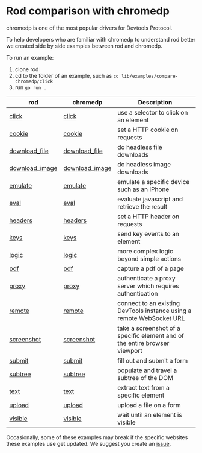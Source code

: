 # Rod comparison with chromedp

chromedp is one of the most popular drivers for Devtools Protocol.

To help developers who are familiar with chromedp to understand rod better we created side by side examples between rod and chromedp.

To run an example:

1. clone rod
2. cd to the folder of an example, such as `cd lib/examples/compare-chromedp/click`
3. run `go run .`

| rod                                | chromedp                                                                          | Description                                                                |
| ---------------------------------- | --------------------------------------------------------------------------------- | -------------------------------------------------------------------------- |
| [click](./click)                   | [click](https://github.com/chromedp/examples/blob/master/click)                   | use a selector to click on an element                                      |
| [cookie](./cookie)                 | [cookie](https://github.com/chromedp/examples/blob/master/cookie)                 | set a HTTP cookie on requests                                              |
| [download_file](./download_file)   | [download_file](https://github.com/chromedp/examples/tree/master/download_file)   | do headless file downloads                                                 |
| [download_image](./download_image) | [download_image](https://github.com/chromedp/examples/tree/master/download_image) | do headless image downloads                                                |
| [emulate](./emulate)               | [emulate](https://github.com/chromedp/examples/blob/master/emulate)               | emulate a specific device such as an iPhone                                |
| [eval](./eval)                     | [eval](https://github.com/chromedp/examples/blob/master/eval)                     | evaluate javascript and retrieve the result                                |
| [headers](./headers)               | [headers](https://github.com/chromedp/examples/blob/master/headers)               | set a HTTP header on requests                                              |
| [keys](./keys)                     | [keys](https://github.com/chromedp/examples/blob/master/keys)                     | send key events to an element                                              |
| [logic](./logic)                   | [logic](https://github.com/chromedp/examples/blob/master/logic)                   | more complex logic beyond simple actions                                   |
| [pdf](./pdf)                       | [pdf](https://github.com/chromedp/examples/tree/master/pdf)                       | capture a pdf of a page                                                    |
| [proxy](./proxy)                   | [proxy](https://github.com/chromedp/examples/tree/master/proxy)                   | authenticate a proxy server which requires authentication                  |
| [remote](./remote)                 | [remote](https://github.com/chromedp/examples/blob/master/remote)                 | connect to an existing DevTools instance using a remote WebSocket URL      |
| [screenshot](./screenshot)         | [screenshot](https://github.com/chromedp/examples/blob/master/screenshot)         | take a screenshot of a specific element and of the entire browser viewport |
| [submit](./submit)                 | [submit](https://github.com/chromedp/examples/blob/master/submit)                 | fill out and submit a form                                                 |
| [subtree](./subtree)               | [subtree](https://github.com/chromedp/examples/tree/master/subtree)               | populate and travel a subtree of the DOM                                   |
| [text](./text)                     | [text](https://github.com/chromedp/examples/blob/master/text)                     | extract text from a specific element                                       |
| [upload](./upload)                 | [upload](https://github.com/chromedp/examples/blob/master/upload)                 | upload a file on a form                                                    |
| [visible](./visible)               | [visible](https://github.com/chromedp/examples/blob/master/visible)               | wait until an element is visible                                           |

Occasionally, some of these examples may break if the specific websites these examples use get updated.
We suggest you create an [issue](https://github.com/apedem/rod/issues/new/choose).
